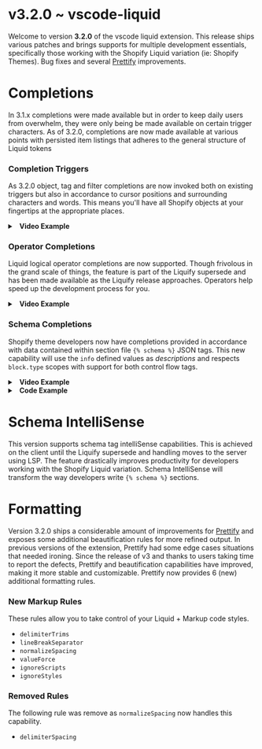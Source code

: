 # v3.2.0 ~ vscode-liquid

Welcome to version **3.2.0** of the vscode liquid extension. This release ships various patches and brings supports for multiple development essentials, specifically those working with the Shopify Liquid variation (ie: Shopify Themes). Bug fixes and several [Prettify](https://github.com/panoply/prettify) improvements.

# Completions

In 3.1.x completions were made available but in order to keep daily users from overwhelm, they were only being be made available on certain trigger characters. As of 3.2.0, completions are now made available at various points with persisted item listings that adheres to the general structure of Liquid tokens

### Completion Triggers

As 3.2.0 object, tag and filter completions are now invoked both on existing triggers but also in accordance to cursor positions and surrounding characters and words. This means you'll have all Shopify objects at your fingertips at the appropriate places.

<details>
<summary>
&nbsp;&nbsp;<strong>Video Example</strong>
</summary>

https://user-images.githubusercontent.com/7041324/203686641-30bbc04a-65c2-4a2e-9306-9e5d98a356e6.mov

</details>

### Operator Completions

Liquid logical operator completions are now supported. Though frivolous in the grand scale of things, the feature is part of the Liquify supersede and has been made available as the Liquify release approaches. Operators help speed up the development process for you.

<details>
<summary>
&nbsp;&nbsp;<strong>Video Example</strong>
</summary>

https://user-images.githubusercontent.com/7041324/203685381-ca4d7dbf-40fb-4896-b3d3-ea280b285c3b.mov

</details>

### Schema Completions

Shopify theme developers now have completions provided in accordance with data contained within section file `{% schema %}` JSON tags. This new capability will use the `info` defined values as _descriptions_ and respects `block.type` scopes with support for both control flow tags.

<details>
<summary>
&nbsp;&nbsp;<strong>Video Example</strong>
</summary>

https://user-images.githubusercontent.com/7041324/203685872-17cd2b99-2b31-4d73-8900-243e3a50eb60.mov

</details>

<details>
<summary>
&nbsp;&nbsp;<strong>Code Example</strong>
</summary>

```liquid
{% for block in section.blocks %}

  {% if block.type == 'some_block_type' %}

    {% # only completions for the block type "some_block_type'"  will be made available %}

    {{  block.settings.  }}

  {% elsif block.type == 'another_block_type' %}

     {% # only completions for the block type "another_block_type'"  will be made available %}

    {{  block.settings.  }}

  {% endif %}

{% endfor %}
```

</details>

# Schema IntelliSense

This version supports schema tag intelliSense capabilities. This is achieved on the client until the Liquify supersede and handling moves to the server using LSP. The feature drastically improves productivity for developers working with the Shopify Liquid variation. Schema IntelliSense will transform the way developers write `{% schema %}` sections.

# Formatting

Version 3.2.0 ships a considerable amount of improvements for [Prettify](https://github.com/panoply/prettify) and exposes some additional beautification rules for more refined output. In previous versions of the extension, Prettify had some edge cases situations that needed ironing. Since the release of v3 and thanks to users taking time to report the defects, Prettify and beautification capabilities have improved, making it more stable and customizable. Prettify now provides 6 (new) additional formatting rules.

### New Markup Rules

These rules allow you to take control of your Liquid + Markup code styles.

- `delimiterTrims`
- `lineBreakSeparator`
- `normalizeSpacing`
- `valueForce`
- `ignoreScripts`
- `ignoreStyles`

### Removed Rules

The following rule was remove as `normalizeSpacing` now handles this capability.

- `delimiterSpacing`
